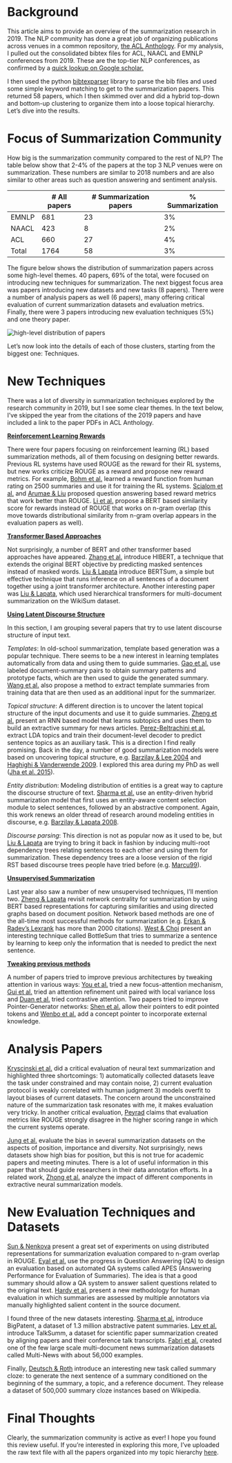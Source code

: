
# Background

This article aims to provide an overview of the summarization research in 2019. The NLP community has done a great job of organizing publications across venues in a common repository, [the ACL Anthology](https://www.aclweb.org/anthology/). For my analysis, I pulled out the consolidated <span class="SpellE">bibtex</span> files for ACL, NAACL and EMNLP conferences from 2019\. These are the top-tier NLP conferences, as confirmed by a [quick <span class="SpellE">lookup</span> on Google scholar.](https://scholar.google.com/citations?view_op=top_venues&hl=en&vq=eng_computationallinguistics)

I then used the python [<span class="SpellE">bibtexparser</span>](https://bibtexparser.readthedocs.io/en/master/bibtexparser.html) library to parse the bib files and used some simple keyword matching to get to the summarization papers. This returned 58 papers, which I then skimmed over and did a hybrid top-down and bottom-up clustering to organize them into a loose topical hierarchy. Let’s dive into the results.

# Focus of Summarization Community

How big is the summarization community compared to the rest of NLP? The table below show that 2-4% of the papers at the top 3 NLP venues were on summarization. These numbers are similar to 2018 numbers and are also similar to other areas such as question answering and sentiment analysis.

|       | # All papers | # Summarization papers | % Summarization |
|-------|--------------|------------------------|-----------------|
| EMNLP | 681          | 23                     | 3%              |
| NAACL | 423          | 8                      | 2%              |
| ACL   | 660          | 27                     | 4%              |
| Total | 1764         | 58                     | 3%              |

The figure below shows the distribution of summarization papers across some high-level themes. 40 papers, 69% of the total, were focused on introducing new techniques for summarization. The next biggest focus area was papers introducing new datasets and new tasks (8 papers). There were a number of analysis papers as well (6 papers), many offering critical evaluation of current summarization datasets and evaluation metrics. Finally, there were 3 papers introducing new evaluation techniques (5%) and one theory paper.

![high-level distribution of papers](https://rahuljha.github.io/assets/PapersPieChart.png)

Let’s now look into the details of each of those clusters, starting from the biggest one: Techniques.

# New Techniques

There was a lot of diversity in summarization techniques explored by the research community in 2019, but I see some clear themes. In the text below, I’ve skipped the year from the citations of the 2019 papers and have included a link to the paper PDFs in ACL Anthology.

**<u>Reinforcement Learning Rewards</u>**

There were four papers focusing on reinforcement learning (RL) based summarization methods, all of them focusing on designing better rewards. Previous RL systems have used ROUGE as the reward for their RL systems, but new works criticize ROUGE as a reward and propose new reward metrics. For example, [Bohm et al.](https://www.aclweb.org/anthology/D19-1307.pdf) learned a reward function from human rating on 2500 summaries and use it for training the RL systems. [<span class="SpellE">Scialom</span> et al.](https://www.aclweb.org/anthology/D19-1320.pdf) and [<span class="SpellE">Arumae</span> & Liu](https://www.aclweb.org/anthology/N19-1264.pdf) proposed question answering based reward metrics that work better than ROUGE. [Li et al.](https://www.aclweb.org/anthology/D19-1623.pdf) propose a BERT based similarity score for rewards instead of ROUGE that works on n-gram overlap (this move towards distributional similarity from n-gram overlap appears in the evaluation papers as well).

**<u>Transformer Based Approaches</u>**

Not surprisingly, a number of BERT and other transformer based approaches have appeared. [Zhang et al.](https://www.aclweb.org/anthology/P19-1499.pdf) introduce HIBERT, a technique that extends the original BERT objective by predicting masked sentences instead of masked words. [Liu & <span class="SpellE">Lapata</span>](https://www.aclweb.org/anthology/D19-1387.pdf) introduce <span class="SpellE">BERTSum</span>, a simple but effective technique that runs inference on all sentences of a document together using a joint transformer architecture. 
Another interesting paper was [Liu & <span class="SpellE">Lapata</span>](https://www.aclweb.org/anthology/P19-1500.pdf), which used hierarchical transformers for multi-document summarization on the <span class="SpellE">WikiSum</span> dataset.

**<u>Using Latent Discourse Structure</u>**

In this section, I am grouping several papers that try to use latent discourse structure of input text.

_Templates_: In old-school summarization, template based generation was a popular technique. There seems to be a new interest in learning templates automatically from data and using them to guide summaries. [Gao et al.](https://www.aclweb.org/anthology/D19-1388.pdf) use labeled document-summary pairs to obtain summary patterns and prototype facts, which are then used to guide the generated summary. [Wang et al.](https://www.aclweb.org/anthology/P19-1207.pdf) also propose a method to extract template summaries from training data that are then used as an additional input for the summarizer.

_Topical structure_: A different direction is to uncover the latent topical structure of the input documents and use it to guide summaries. [Zheng et al.](https://www.aclweb.org/anthology/D19-1311.pdf) present an RNN based model that learns subtopics and uses them to build an extractive summary for news articles. [Perez-<span class="SpellE">Beltrachini</span> et al.](https://www.aclweb.org/anthology/P19-1504.pdf) extract LDA topics and train their document-level decoder to predict sentence topics as an auxiliary task. This is a direction I find really promising. Back in the day, a number of good summarization models were based on uncovering topical structure, e.g. [<span class="SpellE">Barzilay</span> & Lee 2004](https://www.aclweb.org/anthology/N04-1015.pdf) and [<span class="SpellE">Haghighi</span> & Vanderwende 2009](https://www.aclweb.org/anthology/N09-1041.pdf). I explored this area during my PhD as well ([Jha et al. 2015](http://www-personal.umich.edu/~rahuljha/pdf/surveyor_aaai_15.pdf)).

_Entity distribution_: Modeling distribution of entities is a great way to capture the discourse structure of text. [Sharma et al.](https://www.aclweb.org/anthology/D19-1323.pdf) use an entity-driven hybrid summarization model that first uses an entity-aware content selection module to select sentences, followed by an abstractive component. Again, this work renews an older thread of research around modeling entities in discourse, e.g. [<span class="SpellE">Barzilay</span> & Lapata 2008](https://people.csail.mit.edu/regina/my_papers/coherence.pdf).

_Discourse parsing_: This direction is not as popular now as it used to be, but [Liu & <span class="SpellE">Lapata</span>](https://www.aclweb.org/anthology/N19-1173.pdf) are trying to bring it back in fashion by inducing multi-root dependency trees relating sentences to each other and using them for summarization. These dependency trees are a loose version of the rigid RST based discourse trees people have tried before (e.g. [Marcu99](http://courses.ischool.berkeley.edu/i256/f06/papers/marcu99.pdf)).

**<u>Unsupervised Summarization</u>**

Last year also saw a number of new unsupervised techniques, I’ll mention two. [Zheng & <span class="SpellE">Lapata</span>](https://www.aclweb.org/anthology/P19-1628.pdf) revisit network centrality for summarization by using BERT based representations for capturing similarities and using directed graphs based on document position. Network based methods are one of the all-time most successful methods for summarization (e.g. [Erkan & <span style="mso-bookmark:
_GoBack"></span><span class="SpellE">Radev’s</span> <span class="SpellE">Lexrank</span>](https://arxiv.org/abs/1109.2128)<a name="_GoBack"></a> has more than 2000 citations). [West & Choi](https://www.aclweb.org/anthology/D19-1389.pdf) present an interesting technique called <span class="SpellE">BottleSum</span> that tries to summarize a sentence by learning to keep only the information that is needed to predict the next sentence.

**<u>Tweaking previous methods</u>**

A number of papers tried to improve previous architectures by tweaking attention in various ways: [You et al.](https://www.aclweb.org/anthology/P19-1205.pdf) tried a new focus-attention mechanism, [<span class="SpellE">Gui</span> et al.](https://www.aclweb.org/anthology/D19-1117.pdf) tried an attention refinement unit paired with local variance loss and [<span class="SpellE">Duan</span> et al.](https://www.aclweb.org/anthology/D19-1301.pdf) tried contrastive attention. Two papers tried to improve Pointer-Generator networks: [Shen et al.](https://www.aclweb.org/anthology/D19-1390.pdf) allow their pointers to edit pointed tokens and [<span class="SpellE">Wenbo</span> et al.](https://www.aclweb.org/anthology/D19-1304.pdf) add a concept pointer to incorporate external knowledge.

# Analysis Papers

[<span class="SpellE">Kryscinski</span> et al.](https://www.aclweb.org/anthology/D19-1051.pdf) did a critical evaluation of neural text summarization and highlighted three shortcomings: 1) automatically collected datasets leave the task under constrained and may contain noise, 2) current evaluation protocol is weakly correlated with human judgment 3) models overfit to layout biases of current datasets. The concern around the unconstrained nature of the summarization task resonates with me, it makes evaluation very tricky. In another critical evaluation, [<span class="SpellE">Peyrad</span>](https://www.aclweb.org/anthology/P19-1502.pdf) claims that evaluation metrics like ROUGE strongly disagree in the higher scoring range in which the current systems operate.

[Jung et al.](https://www.aclweb.org/anthology/D19-1327.pdf) evaluate the bias in several summarization datasets on the aspects of position, importance and diversity. Not surprisingly, news datasets show high bias for position, but this is not true for academic papers and meeting minutes. There is a lot of useful information in this paper that should guide researchers in their data annotation efforts. In a related work, [Zhong et al.](https://www.aclweb.org/anthology/P19-1100.pdf) analyze the impact of different components in extractive neural summarization models.

# New Evaluation Techniques and Datasets

[Sun & <span class="SpellE">Nenkova</span>](https://www.aclweb.org/anthology/D19-1116.pdf) present a great set of experiments on using distributed representations for summarization evaluation compared to n-gram overlap in ROUGE. [Eyal et al.](https://www.aclweb.org/anthology/N19-1395.pdf) use the progress in Question Answering (QA) to design an evaluation based on automated QA systems called APES (Answering Performance for Evaluation of Summaries). The idea is that a good summary should allow a QA system to answer salient questions related to the original text. [Hardy et al.](https://www.aclweb.org/anthology/P19-1330.pdf) present a new methodology for human evaluation in which summaries are assessed by multiple annotators via manually highlighted salient content in the source document.

I found three of the new datasets interesting. [Sharma et al.](https://www.aclweb.org/anthology/P19-1212.pdf) introduce <span class="SpellE">BigPatent</span>, a dataset of 1.3 million abstractive patent summaries. [Lev et al.](https://www.aclweb.org/anthology/P19-1204.pdf) introduce <span class="SpellE">TalkSumm</span>, a dataset for scientific paper summarization created by aligning papers and their conference talk transcripts. [<span class="SpellE">Fabri</span> et al.](https://www.aclweb.org/anthology/P19-1102.pdf) created one of the few large scale multi-document news summarization datasets called Multi-News with about 56,000 examples.

Finally, [Deutsch & Roth](https://www.aclweb.org/anthology/D19-1386.pdf) introduce an interesting new task called summary cloze: to generate the next sentence of a summary conditioned on the beginning of the summary, a topic, and a reference document. They release a dataset of 500,000 summary cloze instances based on Wikipedia.

# Final Thoughts

Clearly, the summarization community is active as ever! I hope you found this review useful. If you’re interested in exploring this more, I’ve uploaded the raw text file with all the papers organized into my topic hierarchy [here](https://rahuljha.github.io/assets/2019_summarization_themes.txt).

</div>
